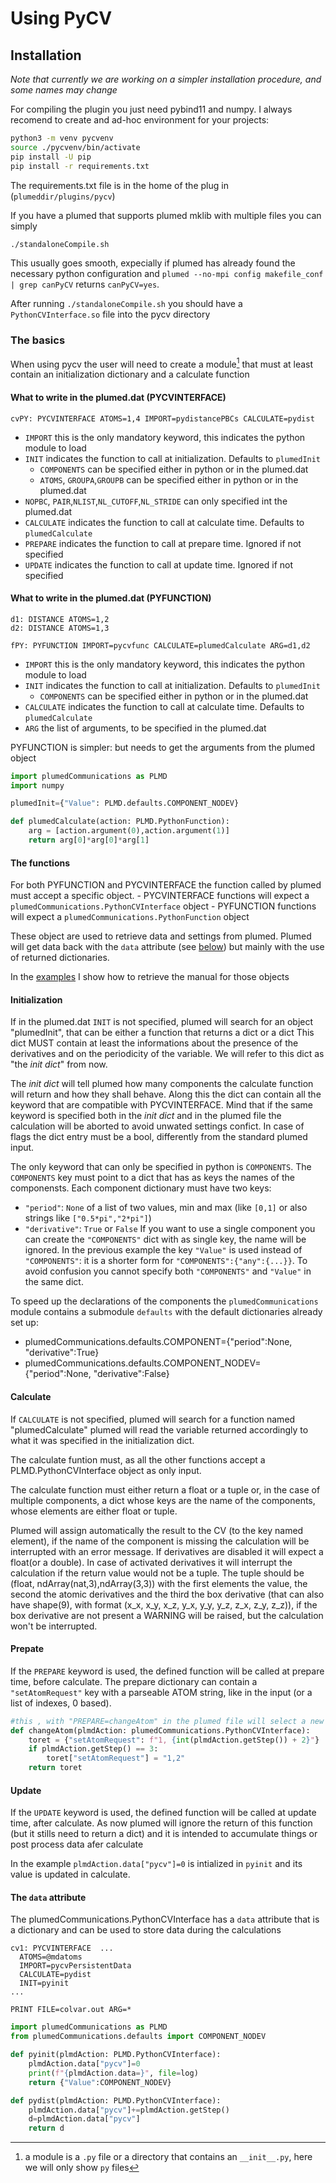 # Using PyCV
## Installation

_Note that currently we are working on a simpler installation procedure, and some names may change_

For compiling the plugin you just need pybind11 and numpy.
I always recomend to create and ad-hoc environment for your projects:
```bash
python3 -m venv pycvenv
source ./pycvenv/bin/activate
pip install -U pip
pip install -r requirements.txt
```
The requirements.txt file is in the home of the plug in (`plumeddir/plugins/pycv`)

If you have a plumed that supports plumed mklib with multiple files you can simply
```bash
./standaloneCompile.sh
```
This usually goes smooth, expecially if plumed has already found the necessary python configuration and `plumed --no-mpi config makefile_conf | grep canPyCV` returns `canPyCV=yes`.

After running `./standaloneCompile.sh` you should have a `PythonCVInterface.so` file into the pycv directory

### The basics

When using pycv the user will need to create a module[^1] that must at least contain an initialization dictionary and a calculate function

[^1]: a module is a `.py` file or a directory that contains an `__init__.py`, here we will only show `py` files

#### What to write in the plumed.dat (PYCVINTERFACE)

```plumed
cvPY: PYCVINTERFACE ATOMS=1,4 IMPORT=pydistancePBCs CALCULATE=pydist
```

  - `IMPORT` this is the only mandatory keyword, this indicates the python module to load
  - `INIT` indicates the function to call at initialization. Defaults to `plumedInit`
    - `COMPONENTS` can be specified either in python or in the plumed.dat 
    - `ATOMS`, `GROUPA`,`GROUPB`  can be specified either in python or in the plumed.dat
  - `NOPBC`, `PAIR`,`NLIST`,`NL_CUTOFF`,`NL_STRIDE` can only specified int the plumed.dat
  - `CALCULATE` indicates the function to call at calculate time. Defaults to `plumedCalculate`
  - `PREPARE` indicates the function to call at prepare time. Ignored if not specified
  - `UPDATE` indicates the function to call at update time. Ignored if not specified

#### What to write in the plumed.dat (PYFUNCTION)
```plumed
d1: DISTANCE ATOMS=1,2
d2: DISTANCE ATOMS=1,3 

fPY: PYFUNCTION IMPORT=pycvfunc CALCULATE=plumedCalculate ARG=d1,d2
```

  - `IMPORT` this is the only mandatory keyword, this indicates the python module to load
  - `INIT` indicates the function to call at initialization. Defaults to `plumedInit`
    - `COMPONENTS` can be specified either in python or in the plumed.dat 
  - `CALCULATE` indicates the function to call at calculate time. Defaults to `plumedCalculate`
  - `ARG` the list of arguments, to be specified in the plumed.dat

PYFUNCTION is simpler: but needs to get the arguments from the plumed object

```python
import plumedCommunications as PLMD
import numpy

plumedInit={"Value": PLMD.defaults.COMPONENT_NODEV}

def plumedCalculate(action: PLMD.PythonFunction):
    arg = [action.argument(0),action.argument(1)]
    return arg[0]*arg[0]*arg[1]
```
#### The functions

For both PYFUNCTION and PYCVINTERFACE the function called by plumed must accept a specific object.
    - PYCVINTERFACE functions will expect a `plumedCommunications.PythonCVInterface` object
    - PYFUNCTION functions will expect a `plumedCommunications.PythonFunction` object

These object are used to retrieve data and settings from plumed. Plumed will get data back with the `data` attribute (see [below](#the-data-attribute)) but mainly with the use of returned dictionaries.

In the [examples](examples.md#getting-the-manual) I show how to retrieve the manual for those objects


#### Initialization

If in the plumed.dat `INIT` is not specified, plumed will search for an object "plumedInit",
that can be either a function that returns a dict or a dict
This dict MUST contain at least the informations about the presence of the
derivatives and on the periodicity of the variable.
We will refer to this dict as "the _init dict_" from now.

The _init dict_ will tell plumed how many components the calculate function will
return and how they shall behave.
Along this the dict can contain all the keyword that are compatible with
PYCVINTERFACE.
Mind that if the same keyword is specified both in the _init dict_ and in the
plumed file the calculation will be aborted to avoid unwated settings confict.
In case of flags the dict entry must be a bool, differently from the standard
plumed input.



The only keyword that can only be specified in python is `COMPONENTS`.
The `COMPONENTS` key must point to a dict that has as keys the names of the
componensts.
Each component dictionary must have two keys:
 - `"period"`: `None` of a list of two values, min and max (like `[0,1]` or also
 strings like `["0.5*pi","2*pi"]`)
 - `"derivative"`: `True` or `False`
If you want to use a single component you can create the `"COMPONENTS"` dict
with as single key, the name will be ignored.
In the previous example the key `"Value"` is used instead of `"COMPONENTS"`:
it is a shorter form for `"COMPONENTS":{"any":{...}}`.
To avoid confusion you cannot specify both `"COMPONENTS"` and `"Value"` in the
 same dict.

To speed up the declarations of the components the `plumedCommunications` module
contains a submodule `defaults` with the default dictionaries already set up:
 - plumedCommunications.defaults.COMPONENT={"period":None, "derivative":True}
 - plumedCommunications.defaults.COMPONENT_NODEV={"period":None, "derivative":False}

#### Calculate

If `CALCULATE` is not specified, plumed will search for a function named
"plumedCalculate" plumed will read the variable returned accordingly to what it
was specified in the initialization dict.

The calculate funtion must, as all the other functions accept a
PLMD.PythonCVInterface object as only input.

The calculate function must either return a float or a tuple or, in the case of
multiple components, a dict whose keys are the name of the components, whose
elements are either float or tuple.

Plumed will assign automatically the result to the CV (to the key named
element), if the name of the component is missing the calculation will be
interrupted with an error message.
If derivatives are disabled it will expect a float(or a double).
In case of activated derivatives it will interrupt the calculation if the
return value would not be a tuple.
The tuple should be (float, ndArray(nat,3),ndArray(3,3)) with the first
elements the value, the second the atomic derivatives and the third the box
derivative (that can also have shape(9), with format (x_x, x_y, x_z, y_x, y_y,
y_z, z_x, z_y, z_z)), if the box derivative are not present a WARNING will be
raised, but the calculation won't be interrupted.

#### Prepate

If the `PREPARE` keyword is used, the defined function will be called at
prepare time, before calculate.
The prepare dictionary can contain a `"setAtomRequest"` key with a parseable
ATOM string, like in the input (or a list of indexes, 0 based).
```python
#this , with "PREPARE=changeAtom" in the plumed file will select a new atom at each new step
def changeAtom(plmdAction: plumedCommunications.PythonCVInterface):
    toret = {"setAtomRequest": f"1, {int(plmdAction.getStep()) + 2}"}
    if plmdAction.getStep() == 3:
        toret["setAtomRequest"] = "1,2"
    return toret
```
#### Update

If the `UPDATE` keyword is used, the defined function will be called at update
time, after calculate. As now plumed will ignore the return of this function
(but it stills need to return a dict) and it is intended to accumulate things
or post process data afer calculate

In the example `plmdAction.data["pycv"]=0` is intialized in `pyinit` and its
value is updated in calculate.


#### The `data` attribute
The plumedCommunications.PythonCVInterface has a `data` attribute that is a
dictionary and can be used to store data during the calculations

```plumed
cv1: PYCVINTERFACE  ...
  ATOMS=@mdatoms
  IMPORT=pycvPersistentData
  CALCULATE=pydist
  INIT=pyinit
...

PRINT FILE=colvar.out ARG=*
```

```python
import plumedCommunications as PLMD
from plumedCommunications.defaults import COMPONENT_NODEV

def pyinit(plmdAction: PLMD.PythonCVInterface):
    plmdAction.data["pycv"]=0
    print(f"{plmdAction.data=}", file=log)
    return {"Value":COMPONENT_NODEV}

def pydist(plmdAction: PLMD.PythonCVInterface):
    plmdAction.data["pycv"]+=plmdAction.getStep()
    d=plmdAction.data["pycv"]
    return d
```
